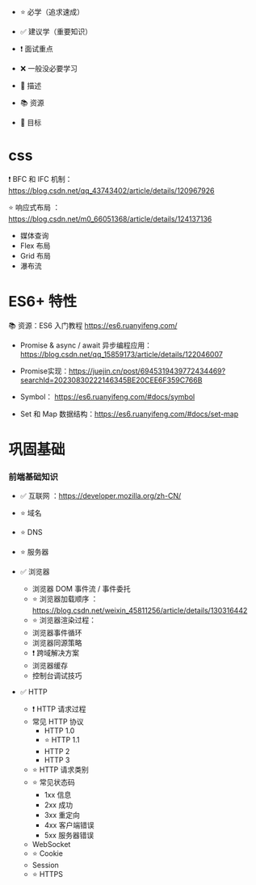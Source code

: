 - ⭐️ 必学（追求速成）

- ✅ 建议学（重要知识）

- ❗ 面试重点

- ❌ 一般没必要学习

- 💬 描述
- 📚 资源
- 🎯 目标



# css

❗ BFC 和 IFC 机制：https://blog.csdn.net/qq_43743402/article/details/120967926

⭐️ 响应式布局 ：	https://blog.csdn.net/m0_66051368/article/details/124137136

- 媒体查询
- Flex 布局
- Grid 布局
- 瀑布流



# ES6+ 特性     

📚 资源：ES6 入门教程 https://es6.ruanyifeng.com/

- Promise & async / await 异步编程应用：https://blog.csdn.net/qq_15859173/article/details/122046007
- Promise实现：https://juejin.cn/post/6945319439772434469?searchId=20230830222146345BE20CEE6F359C766B

- Symbol： https://es6.ruanyifeng.com/#docs/symbol

- Set 和 Map 数据结构：https://es6.ruanyifeng.com/#docs/set-map



# 巩固基础

### 前端基础知识

- ✅ 互联网 ：https://developer.mozilla.org/zh-CN/

- ⭐️ 域名

- ⭐️ DNS

- ⭐️ 服务器

- ✅ 浏览器

  - 浏览器 DOM 事件流 / 事件委托
  - ⭐️ 浏览器加载顺序 ： https://blog.csdn.net/weixin_45811256/article/details/130316442
  - ⭐️ 浏览器渲染过程：
  - 浏览器事件循环
  - 浏览器同源策略
  - ❗ 跨域解决方案
  - 浏览器缓存
  - 控制台调试技巧

- ✅ HTTP

  - ❗ HTTP 请求过程
  - 常见 HTTP 协议
    - HTTP 1.0
    - ⭐️ HTTP 1.1
    - HTTP 2
    - HTTP 3
  - ⭐️ HTTP 请求类别
  - ⭐️ 常见状态码
    - 1xx 信息
    - 2xx 成功
    - 3xx 重定向
    - 4xx 客户端错误
    - 5xx 服务器错误
  - WebSocket
  - ⭐️ Cookie
  - Session
  - ⭐️ HTTPS
